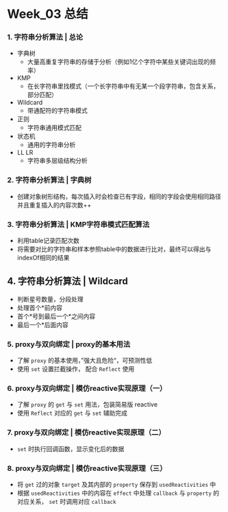 # Week_03 总结

### 1. 字符串分析算法 | 总论
* 字典树
    - 大量高重复字符串的存储于分析（例如1亿个字符中某些关键词出现的频率）
* KMP
    - 在长字符串里找模式（一个长字符串中有无某一个段字符串，包含关系，部分匹配）
* Wildcard
    - 带通配符的字符串模式
* 正则
    - 字符串通用模式匹配
* 状态机
    - 通用的字符串分析
* LL LR
    - 字符串多层级结构分析

### 2. 字符串分析算法 | 字典树
* 创建对象树形结构，每次插入时会检查已有字段，相同的字段会使用相同路径并且重复插入的内容次数++

### 3. 字符串分析算法 | KMP字符串模式匹配算法
* 利用table记录匹配次数
* 将需要对比的字符串和样本参照table中的数据进行比对，最终可以得出与indexOf相同的结果

## 4. 字符串分析算法 | Wildcard
* 判断星号数量，分段处理
* 处理首个\*前内容
* 首个\*号到最后一个\*之间内容
* 最后一个\*后面内容

### 5. proxy与双向绑定 | proxy的基本用法
* 了解 `proxy` 的基本使用，”强大且危险“，可预测性低
* 使用 `set` 设置拦截操作， 配合 `Reflect` 使用

### 6. proxy与双向绑定 | 模仿reactive实现原理（一）
* 了解 `proxy` 的 `get` 与 `set` 用法，包装简易版 reactive
* 使用 `Reflect` 对应的 `get` 与 `set` 辅助完成

### 7. proxy与双向绑定 | 模仿reactive实现原理（二）
* `set` 时执行回调函数，显示变化后的数据

### 8. proxy与双向绑定 | 模仿reactive实现原理（三）
* 将 `get` 过的对象 `target` 及其内部的 `property` 保存到 `usedReactivities` 中
* 根据 `usedReactivities` 中的内容在 `effect` 中处理 `callback` 与 `property` 的对应关系， `set` 时调用对应 `callback`